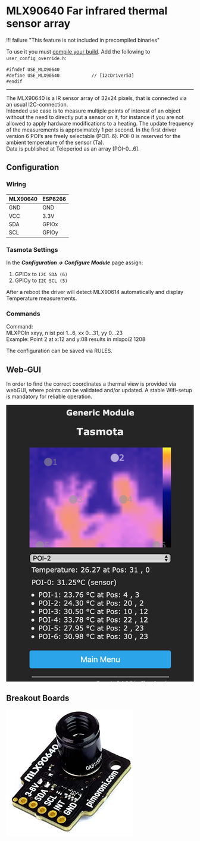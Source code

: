 # MLX90640 Far infrared thermal sensor array

!!! failure "This feature is not included in precompiled binaries"  

To use it you must [compile your build](Compile-your-build). Add the following to `user_config_override.h`:
```
#ifndef USE_MLX90640
#define USE_MLX90640            // [I2cDriver53]
#endif
```
----
The MLX90640 is a IR sensor array of 32x24 pixels, that is connected via an usual I2C-connection.  
Intended use case is to measure multiple points of interest of an object without the need to directly put a sensor on it, for instance if you are not allowed to apply hardware modifications to a heating.
The update frequency of the measurements is approximately 1 per second. In the first driver version 6 POI‘s are freely selectable (POI1..6). POI-0 is reserved for the ambient temperature of the sensor (Ta).  
Data is published at Teleperiod as an array [POI-0...6].

## Configuration

### Wiring
| MLX90640   | ESP8266 |
|---|---|
|GND   |GND   
|VCC   |3.3V
|SDA   | GPIOx
|SCL   | GPIOy

### Tasmota Settings 
In the **_Configuration -> Configure Module_** page assign:

1. GPIOx to `I2C SDA (6)`
2. GPIOy to `I2C SCL (5)`

After a reboot the driver will detect MLX90614 automatically and display Temperature measurements.  
  
### Commands  
  
Command:  
MLXPOIn xxyy, n ist poi 1...6, xx 0...31, yy 0...23  
Example: Point 2 at x:12 and y:08 results in mlxpoi2 1208 
  
The configuration can be saved via RULES.  
  
## Web-GUI  
  
In order to find the correct coordinates a thermal view is provided via webGUI, where points can be validated and/or updated. A stable Wifi-setup is mandatory for reliable operation.  
  
![](_media/peripherals/mlx90640_web.png)
  



## Breakout Boards
![](_media/peripherals/mlx90640.jpg)

